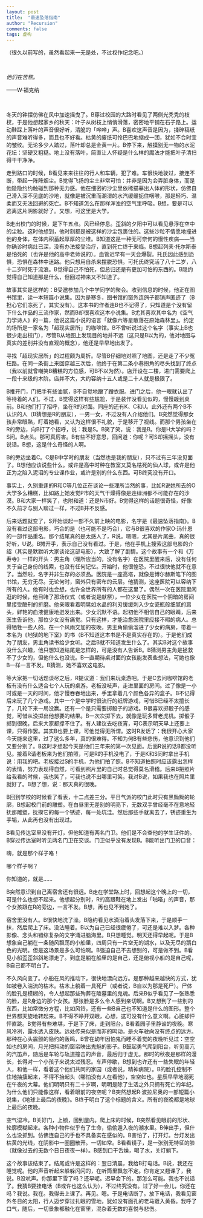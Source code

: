 ```yaml
---
layout: post
title:  "最速坠落指南"
author: "Recursion"
comments: false
tags: 虚构
---
```


（很久以前写的，虽然看起来一无是处，不过权作纪念吧。）

&nbsp;

*他们在苦熬。*

——W·福克纳

&nbsp;

冬天的钟摆仿佛在风中加速摇曳了。B穿过校园的大路时看见了两侧光秃秃的枝杈，于是他想起家乡的秋天：叶子从树枝上悄悄滑落，密密地平铺在石子路上。运动鞋踩上落叶的声音很好听，清脆的「哗哗」声。B喜欢这声音是因为，揉碎稿纸的声音难听得多，而且也不好看。枯黄的废纸可怜巴巴地缩成一团，犹如不合时宜的皱纹。无论多少人踏过，落叶却总是金黄一片。B停下来，触摸别无一物的水泥花坛：坚硬又粗糙。地上没有落叶，简直让人怀疑是什么样的魔法才能把叶子清扫得干干净净。

走到路口的时候，B看见来来往往的行人和车辆，犯了难。车很快地驶过，接连不断，带起一阵阵烟尘。B觉得飞扬的尘土非常可怕：并非是因为会弄脏身体，而是他隐隐约约触碰到那种无力感。他在细密的沙尘里依稀描摹出人体的形状，仿佛自己滑入深不见底的沙地，就像是被沉重而潮湿的水汽缓缓扼住咽喉，那是轻巧、温柔而又无法回避的死亡。B不知道怎么在那样浑浊的空气里呼吸。B想，要是可以逃离这片阴影就好了。又想，可这里是大学。

B走出校门的时候，是下午五点。风已经停息。歪斜的夕阳中可以看见悬浮在空中的尘粒。这时他想到，他时刻都是被这样的沙尘包裹住的。这些沙粒不情愿地撞进他的身体，在体内积蓄起厚厚的尘堆。B知道这是一种无可奈何的慢性疾病——当你确诊时病灶已深，没有办法接受治疗，直到死亡终于来临。B想起列夫·托尔斯泰是怕死的（也许是他的高中老师说的）。血管迟早有一天会爆裂。托氏因此感到恐惧，恐惧在森林中迷路。他只想用自杀来摆脱恐惧。可托氏终究活了八十二岁，八十二岁时死于流浪。B觉得自己不怕死，但总归还是有更加可怕的东西的。B隐约觉得自己知道那是什么，但回过神来又不知道了。

故事其实是这样的：B受邀参加几个中学同学的聚会。收到信息的时候，他正在图书馆里，读一本短篇小说集。因为是寒冬，图书馆的窗外连鸽子都销声匿迹了（B担心它们冻死了，其实没有）。这本书的作者连B也不记得了，只知道是个没有留下什么作品的三流作家，然而B却很喜欢这本小说集。B尤其喜欢其中名为《空气力学诗人》的一篇，他说这篇小说的语言「就像六等星散落在原始森林里」。约定的场所是一家名为「超现实居所」的咖啡馆。B不曾听说过这个名字（事实上B也很少走出校门），尽管B从地图上发现目的地并不远（这只是B以为的，他对地图与真实的差别并没有直观的概念），他还是早早地出发了。

寻找「超现实居所」的过程颇为周折。尽管B仔细地对照了地图，还是走了不少冤枉路。在同一条街上来回穿越三次后，他终于在第二条小巷拐角的尽头找到了终点（我以前就曾嘲笑B糟糕的方位感，可B不以为然）。店开设在二楼，进门需要爬上一段十来级的木阶。店并不大，大约容纳十五人或是二十人就是极限了。

B推开门，门把手有些油腻，B不自觉地蹭了蹭衣服。进门之后，他一眼就认出了等待着的人们。不过，B觉得这样有些尴尬，于是装作没看见似的，慢慢踱到桌前。B和他们打了招呼，坐在R的对面。同座的还有K、C和U。此外还有两个B不认识的人（B猜想是R的朋友），一男一女，不过没有人介绍他们。B突然觉得那女孩非常眼熟，盯着她看，又认为这样很不礼貌，于是移开了视线。而那个男孩坐在R的旁边，向B打了个招呼，说：我是S。B笑了笑，说：我是B。你是H大学的吗？S问。B点头。那可真厉害。B有些不好意思，回问道：你呢？可S却摇摇头，没有说话。B想，这是什么奇怪的人啊。

B的旁边坐着C。C是B中学时的朋友（当然也是我的朋友），只不过有三年没见面了。B想他应该说些什么。或许是高中时种在教室又莫名枯死的仙人球，或许是他正为之陷入泥沼的专业课作业，或许是别的什么东西。可B终究没有开口。

事实上，久别重逢的R和C等几位正在谈论一些理所当然的事，比如R说她所去的O大学多么糟糕，比如路上她发觉P市的天气干燥得像是连绿洲都不可能存在的沙漠。B和大家一样笑了，也附和道：还是N市好。B觉得这样的话题很奇怪，好像不久前才与别人聊过一样，不过B并不反感。

后来话题就变了，S开始谈起一部不久前上映的电影，名字是《最速坠落指南》。B没有看过这部电影，巧合的是（也可能不是巧合），它与B很喜欢的作家O·玛什恩的一部作品重名。那个结尾真的是太感人了，R说。嗯嗯，尤其是片尾曲，真的很好听，U说。B摊开手，表示自己没有看过。于是，他在手机上搜索这部电影的介绍（其实是默默听大家谈论这部电影），大致了解了剧情。这个故事有一个和《万寿寺》一样的开头：男主角（理所应当的，没有名字）在医院里醒来后，没有任何关于自己身份的线索，也没有任何记忆。开始时，他很惶恐，不过很快他就不在意了。当然啦，名字并非生存的必须品。医院是一座高塔，就像是博尔赫斯笔下的图书馆，无穷无尽。无论何时，窗外只有密布的云层。他猜测，这座医院可以容纳下所有的人。他有时也会想，也许全世界所有的人都在这里了。偶然一次在医院里闲逛的时候，他目睹了那场仪式（或者说是献祭），一位少女在医院一个阴暗的房间里接受酷刑的折磨。他亲眼看着明晃如水晶的利刃缓缓刺入少女瓷瓶般细腻的肩头，鲜艳的血液健康地迸发出来。少女沉默不语。起初他不相信自己的眼睛，后来医生告诉他，那位少女没有痛觉。只有这样，才能治愈医院里应接不暇的病人。总得牺牲一些人的。在一个风雨交加的夜晚，男主角偷偷溜进了少女的病房，带着一本名为《地狱的地下室》的书（B不知道这本书是不是真实存在的）。于是他们成为了朋友，男主角读书给少女听。之后B就不知道发生什么了。其实B对这个故事没什么兴趣，他只想知道结尾是怎样的，可是没有人告诉B。B猜测男主角是拯救不了少女的，但他什么也没说。B一直期待桌对面的女孩能发表些想法，可她也像B一样一言不发。B猜测，她不喜欢这电影。

等大家把一切话题谈尽之后，R提议道：我们来玩桌游吧。于是C去问咖啡馆的老板有没有什么适合七个人玩的桌游。老板没吱声，走进里面的房间。过了像是一小时或是一天的时间，他才慢吞吞地出来，手里拿着几个颜色各异的盒子。B不记得后来玩了几个游戏。其中一个是中学时很流行的纸牌游戏，可惜B已经不太擅长了，几轮下来一局没赢。还有一个是只需要掷骰子的游戏。B很喜欢掷骰子的感觉，可惜从没掷出他想要的结果。B一次次掷下去，就像是玩多臂老虎机。掷骰子掷到很晚，后来大家都撑不住了。有人建议去吃夜宵，可C表示明天早上还要上课，只得作罢。其实B也要上课，可他觉得无所谓。这时R发话了：我很开心大家今天能来这里，过了这么多年，真的很难得。不知为何B有些悲伤，他意识到他们又要分别了。B这时才想起今天是他们三年来的第一次见面。后面R说的话B都没听见。接着R请老板来为他们拍照，可是R的手机没电了，于是K和S同时拿出手机说：用我的吧。老板接过S的手机，为他们拍了照。B不知道拍照时应该露出怎样的表情，努力表现得自然，可看到照片里的自己时总觉得莫名滑稽。后来B把照片给我看的时候，我也笑了，可我也说不出哪里可笑。我对B说，如果我也在照片里就好了。B想了想，说：那天真的很晚。

B回到学校的时候看了看表，十二点差三分。平日气派的校门此时只有黑黝黝的轮廓，B想起校门前的雕塑。在白昼里无差别的明亮下，无数双手曾经毫不在意地轻抚那雕塑，抚摸它的每一个锈迹，每一处坑洼。然后那些手就离去了，锈迹重生为手垢，从此再也没有出现过。

B看见传达室里没有开灯，但他知道有两名门卫。他们是不会查他的学生证件的。B穿过传达室时听见两名门卫在交谈。门卫似乎没有发现B。B能听出门卫的口音：

嗨，就是那个样子咯！

哪个样子啊？

你知道的，就是……

B突然意识到自己离宿舍还有很远。B走在学堂路上时，回想起这个晚上的一切，可是什么也想不起来。他想起分别时，R的高跟鞋在地上发出「啪嗒」的声音，那个女孩跟在R的旁边，一言不发。B想，再也见不到她了。

宿舍里没有人。B很快地洗了澡。B隐约看见水滴沿着头发落下来，于是顺手一抹，然后爬上了床。没法睡着。B以为自己已经很疲倦了，可还是难以入梦。各种影像、念头和错综复杂的文字涌进脑海里。B只想睡觉。明天还得早起呢。于是B想象自己躺在一条随风飘荡的小船里，四周只有一片空无的湖水，以及无尽的鹅白色的光明。但是这场景是多么可怕啊。B强迫自己不去想别的，可是做不到。B看见小船歪歪斜斜地漂走了。到底是躺在船里的是自己，还是俯视小船的是自己呢，B自己都不明白了。

不久风向变了。小船在风的推动下，很快地漂向远方。是那种越来越快的方式，犹如被卷入湍流的枯木。枯木上躺着一具死尸（或者说，B自以为那是死尸）。尸体的脸孔是模糊的，令人想起那些殉葬在陵墓里的鬼魂。后来B似乎看见了一张熟悉的脸，是R身边的那个女孩。那张脸是多么令人感到亲切啊。B又想到了一些别的东西，比如常微分方程，比如风铃，还有一些B自己也不知道是什么的图形。整个世界都天旋地转起来。B不得不睁开双眼，心想，这可没有什么意义啊。心脏却怦怦直跳。B觉得有些难堪，于是下了床，走到阳台。B看着园子里静谧的夜晚。寒风冷冽，露水透入皮肤。远处传来似是而非的鸣动，是火车驶向没有终点的远方。那种在心头震颤的隐约的轰鸣，B曾在幼年因怕鬼而睡不着觉的夜晚听见过：空空如也的房间，月光把抖动的窗帘映出鬼魅的影子。B鼓起勇气爬到阳台，听见高亢的汽笛声，随后是车轮与轨道撞击的声音，最后归于虚无。那时的秋夜是那样的漫长，长得对一个小孩子来说太过残忍。车声停歇，B想到也许还有一些失眠的年轻人，和他一样，看着这个他们共同的家园（或者说，精神病院）。B的脸孔控制不住地抽搐起来，不得不抬起头（哪怕没有人在看他），空空如也。星辰早早地溺死在午夜的大幕。他们明明只有二十岁啊，明明是除了生活之外只拥有死亡的年纪。为什么他们只能像这样，看着眼前的夜空呢？B突然想起R·波拉尼奥的一部短篇小说集，《地球上最后的夜晚》。B终于明白了这个标题的含义。所有的夜晚都是地球上最后的夜晚。

空气湿冷。B关好门，上锁，回到屋内。爬上床的时候，B突然看见眼前的形状、轮廓模糊起来。各种小物件似乎有了生命，偷偷遁入夜的潮水里。B伸出手，但什么也没抓到。仿佛连自己的手也不具备实在感似的。B害怕了，打开灯。台灯发出枯黄的光线，在阴影中一圈圈散开。一切如常。B看看镜子，是一张别无特征的脸（就像过去的无数个日日夜夜一样）。B感到口干舌燥，喝了水，关灯躺下。

这个故事该结束了。结尾或许是这样的：翌日清晨，我给B打电话。B说，我还在睡觉呢。他的声音听起来躲躲闪闪的，在听筒里飘忽不定。你肯定又翘课了，我说。B没吭声。你那里下雪了吗？还早呢。迟早会下的。那怎么可能。我也不说话了。我猜B要挂电话（B或许也这么认为），不过终究没有。过了好一会儿，你还在吗？我说。我在。我得去上课了。再见。嗯。于是电话断了。放下电话，我看见窗外冬日的太阳，行人迈步穿过扎眼的雪地，犹如没有面孔的老马踱入黄昏。我呼了口气，随后，一切景象都融化在窗里，混杂着无数的喜悦与悲伤。
